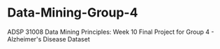 # Data-Mining-Group-4
ADSP 31008 Data Mining Principles: Week 10 Final Project for Group 4 - Alzheimer's Disease Dataset
